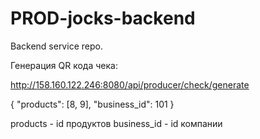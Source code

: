 # PROD-jocks-backend
Backend service repo.


Генерация QR кода чека:


http://158.160.122.246:8080/api/producer/check/generate

{
    "products": [8, 9],
    "business_id": 101
}

products - id продуктов
business_id - id компании

